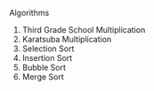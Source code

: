 
Algorithms 
1. Third Grade School Multiplication
2. Karatsuba Multiplication
3. Selection Sort
4. Insertion Sort
5. Bubble Sort
6. Merge Sort
